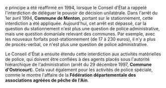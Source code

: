 e principe a été réaffirmé en 1994, lorsque le Conseil d'État a rappelé l'interdiction de déléguer le pouvoir de décision unilatérale. Dans l'arrêt du 1er avril 1994, **Commune de Menton**, portant sur le stationnement, cette interdiction a été appliquée. Aujourd'hui, cet arrêt est dépassé, car la question du stationnement n'est plus une question de police administrative, mais une question domaniale relevant des communes. Par exemple, avec les nouveaux forfaits post-stationnement (de 17 à 230 euros), il n'y a plus de procès-verbal, ce n'est plus une question de police administrative.

Le Conseil d'État a ensuite étendu cette interdiction aux activités matérielles de police, qui doivent être confiées à des agents placés sous l'autorité hiérarchique de l'administration (arrêt du 29 décembre 1997, **Commune d'Ostricourt**). Cela vaut également pour les activités de police spéciale, comme le montre l'affaire de la **Fédération départementale des associations agréées de pêche de l'Ain**.